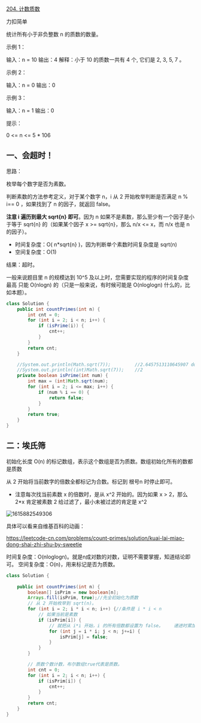 [204. 计数质数](https://leetcode-cn.com/problems/count-primes/)

力扣简单

统计所有小于非负整数 n 的质数的数量。

 

示例 1：

输入：n = 10
输出：4
解释：小于 10 的质数一共有 4 个, 它们是 2, 3, 5, 7 。



示例 2：

输入：n = 0
输出：0



示例 3：

输入：n = 1
输出：0


提示：

0 <= n <= 5 * 106



## 一、会超时！

思路：

枚举每个数字是否为素数。

判断素数的方法参考定义，对于某个数字 n，i 从 2 开始枚举判断是否满足 n % i== 0 ，如果找到了 n 的因子，就返回 false。

**注意 i 遍历到最大 sqrt{n}  即可**。因为 n 如果不是素数，那么至少有一个因子是小于等于 sqrt{n} 的（如果某个因子 x >= sqrt{n}，那么 n/x <= x，而 n/x 也是 n 的因子）。



- 时间复杂度：O( n*sqrt{n} )，因为判断单个素数时间复杂度是 sqrt(n)
- 空间复杂度：O(1)

结果：超时。

一般来说题目里 n 的规模达到 10^5 及以上时，您需要实现的程序的时间复杂度 最高 只能 O(nlogn) 的（只是一般来说，有时候可能是 O(nloglogn) 什么的，比如本题）。

````java
class Solution {
    public int countPrimes(int n) {
        int cnt = 0;
        for (int i = 2; i < n; i++) {
            if (isPrime(i)) {
                cnt++;
            }
        }
        return cnt;
    }

    //System.out.println(Math.sqrt(7));			//2.6457513110645907 double
    //System.out.println((int)Math.sqrt(7));	//2
    private boolean isPrime(int num) {
        int max = (int)Math.sqrt(num);
        for (int i = 2; i <= max; i++) {
            if (num % i == 0) {
                return false;
            }
        }
        return true;
    }
}
````

## 二：埃氏筛

初始化长度 O(n) 的标记数组，表示这个数组是否为质数。数组初始化所有的数都是质数

从 2 开始将当前数字的倍数全都标记为合数。标记到 根号n 时停止即可。



- 注意每次找当前素数 x 的倍数时，是从 x^2 开始的。因为如果 x > 2，那么 2*x 肯定被素数 2 给过滤了，最小未被过滤的肯定是 x^2

![1615882549306](../../../../assets/1615882549306.png)



具体可以看来自维基百科的动画：

https://leetcode-cn.com/problems/count-primes/solution/kuai-lai-miao-dong-shai-zhi-shu-by-sweetie



时间复杂度：O(nloglogn)。就是n成对数的对数，证明不需要掌握，知道结论即可。
空间复杂度：O(n)，用来标记是否为质数。 

````java
class Solution {
    
    public int countPrimes(int n) {
        boolean[] isPrim = new boolean[n];
        Arrays.fill(isPrim, true);//先全初始化为质数
        // 从 2 开始枚举到 sqrt(n)。
        for (int i = 2; i * i < n; i++) {//条件是 i * i < n
            // 如果当前是素数
            if (isPrim[i]) {
                // 就把从 i*i 开始，i 的所有倍数都设置为 false。	递进时累加i，j+=i
                for (int j = i * i; j < n; j+=i) {
                    isPrim[j] = false;
                }
            }
        }

        // 质数个数计数，布尔数组true代表是质数。
        int cnt = 0;
        for (int i = 2; i < n; i++) {
            if (isPrim[i]) {
                cnt++;
            }
        }
        return cnt;
    }
}
````

